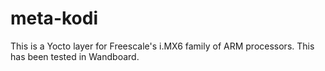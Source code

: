 # meta-kodi

This is a Yocto layer for Freescale's i.MX6 family of ARM processors. This has been tested in Wandboard.
